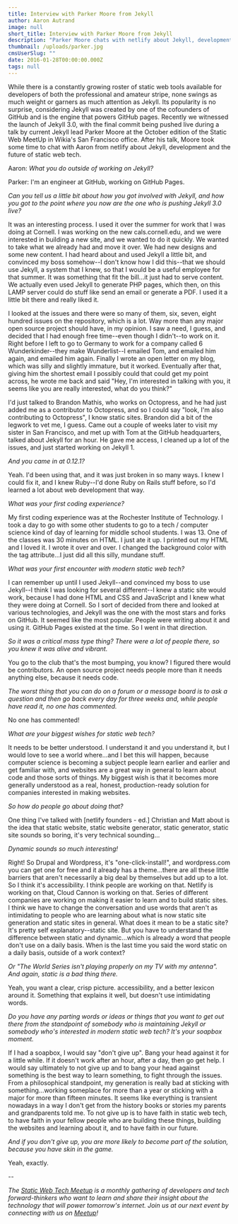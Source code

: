 ```yaml
---
title: Interview with Parker Moore from Jekyll
author: Aaron Autrand
image: null
short_title: Interview with Parker Moore from Jekyll
description: "Parker Moore chats with netlify about Jekyll, development and the future of static web tech."
thumbnail: /uploads/parker.jpg
cmsUserSlug: ""
date: 2016-01-28T00:00:00.000Z
tags: null
---
```


While there is a constantly growing roster of static web tools available for developers of both the professional and amateur stripe, none swings as much weight or garners as much attention as Jekyll. Its popularity is no surprise, considering Jekyll was created by one of the cofounders of GitHub and is the engine that powers GitHub pages. Recently we witnessed the launch of Jekyll 3.0, with the final commit being pushed live during a talk by current Jekyll lead Parker Moore at the October edition of the Static Web MeetUp in Wikia's San Francisco office. After his talk, Moore took some time to chat with Aaron from netlify about Jekyll, development and the future of static web tech.

<!-- excerpt -->

Aaron: _What you do outside of working on Jekyll?_

Parker: I'm an engineer at GitHub, working on GitHub Pages.

_Can you tell us a little bit about how you got involved with Jekyll, and how you got to the point where you now are the one who is pushing Jekyll 3.0 live?_

It was an interesting process. I used it over the summer for work that I was doing at Cornell. I was working on the new cals.cornell.edu, and we were interested in building a new site, and we wanted to do it quickly. We wanted to take what we already had and move it over. We had new designs and some new content. I had heard about and used Jekyll a little bit, and convinced my boss somehow--I don't know how I did this--that we should use Jekyll, a system that I knew, so that I would be a useful employee for that summer. It was something that fit the bill...it just had to serve content. We actually even used Jekyll to generate PHP pages, which then, on this LAMP server could do stuff like send an email or generate a PDF. I used it a little bit there and really liked it.

I looked at the issues and there were so many of them, six, seven, eight hundred issues on the repository, which is a lot. Way more than any major open source project should have, in my opinion. I saw a need, I guess, and decided that I had enough free time--even though I didn't--to work on it. Right before I left to go to Germany to work for a company called 6 Wunderkinder--they make Wunderlist--I emailed Tom, and emailed him again, and emailed him again. Finally I wrote an open letter on my blog, which was silly and slightly immature, but it worked. Eventually after that, giving him the shortest email I possibly could that could get my point across, he wrote me back and said "Hey, I'm interested in talking with you, it seems like you are really interested, what do you think?"

I'd just talked to Brandon Mathis, who works on Octopress, and he had just added me as a contributor to Octopress, and so I could say "look, I'm also contributing to Octopress", I know static sites. Brandon did a bit of the legwork to vet me, I guess. Came out a couple of weeks later to visit my sister in San Francisco, and met up with Tom at the GitHub headquarters, talked about Jekyll for an hour. He gave me access, I cleaned up a lot of the issues, and just started working on Jekyll 1.

_And you came in at 0.12.1?_

Yeah. I'd been using that, and it was just broken in so many ways. I knew I could fix it, and I knew Ruby--I'd done Ruby on Rails stuff before, so I'd learned a lot about web development that way.

_What was your first coding experience?_

My first coding experience was at the Rochester Institute of Technology. I took a day to go with some other students to go to a tech / computer science kind of day of learning for middle school students. I was 13. One of the classes was 30 minutes on HTML. I just ate it up. I printed out my HTML and I loved it. I wrote it over and over. I changed the background color with the tag attribute...I just did all this silly, mundane stuff.

_What was your first encounter with modern static web tech?_

I can remember up until I used Jekyll--and convinced my boss to use Jekyll--I think I was looking for several different--I knew a static site would work, because I had done HTML and CSS and JavaScript and I knew what they were doing at Cornell. So I sort of decided from there and looked at various technologies, and Jekyll was the one with the most stars and forks on GitHub. It seemed like the most popular. People were writing about it and using it. GitHub Pages existed at the time. So I went in that direction.

_So it was a critical mass type thing? There were a lot of people there, so you knew it was alive and vibrant._

You go to the club that's the most bumping, you know? I figured there would be contributors. An open source project needs people more than it needs anything else, because it needs code.

_The worst thing that you can do on a forum or a message board is to ask a question and then go back every day for three weeks and, while people have read it, no one has commented._

No one has commented!

_What are your biggest wishes for static web tech?_

It needs to be better understood. I understand it and you understand it, but I would love to see a world where...and I bet this will happen, because computer science is becoming a subject people learn earlier and earlier and get familiar with, and websites are a great way in general to learn about code and those sorts of things. My biggest wish is that it becomes more generally understood as a real, honest, production-ready solution for companies interested in making websites.

_So how do people go about doing that?_

One thing I've talked with [netlify founders - ed.] Christian and Matt about is the idea that static website, static website generator, static generator, static site sounds so boring, it's very technical sounding...

_Dynamic sounds so much interesting!_

Right! So Drupal and Wordpress, it's "one-click-install!", and wordpress.com you can get one for free and it already has a theme...there are all these little barriers that aren't necessarily a big deal by themselves but add up to a lot. So I think it's accessibility. I think people are working on that. Netlify is working on that, Cloud Cannon is working on that. Series of different companies are working on making it easier to learn and to build static sites. I think we have to change the conversation and use words that aren't as intimidating to people who are learning about what is now static site generation and static sites in general. What does it mean to be a static site? It's pretty self explanatory--static site. But you have to understand the difference between static and dynamic...which is already a word that people don't use on a daily basis. When is the last time you said the word static on a daily basis, outside of a work context?

_Or "The World Series isn't playing properly on my TV with my antenna". And again, static is a bad thing there._

Yeah, you want a clear, crisp picture. accessibility, and a better lexicon around it. Something that explains it well, but doesn't use intimidating words.

_Do you have any parting words or ideas or things that you want to get out there from the standpoint of somebody who is maintaining Jekyll or somebody who's interested in modern static web tech? It's your soapbox moment._

If I had a soapbox, I would say "don't give up". Bang your head against it for a little while. If it doesn't work after an hour, after a day, then go get help. I would say ultimately to not give up and to bang your head against something is the best way to learn something, to fight through the issues. From a philosophical standpoint, my generation is really bad at sticking with something...working someplace for more than a year or sticking with a major for more than fifteen minutes. It seems like everything is transient nowadays in a way I don't get from the history books or stories my parents and grandparents told me. To not give up is to have faith in static web tech, to have faith in your fellow people who are building these things, building the websites and learning about it, and to have faith in our future.

_And if you don't give up, you are more likely to become part of the solution, because you have skin in the game._

Yeah, exactly.

--

_The [Static Web Tech Meetup](http://www.meetup.com/sf-static-web-tech/) is a monthly gathering of developers and tech forward-thinkers who want to learn and share their insight about the technology that will power tomorrow's internet. Join us at our next event by connecting with us on [Meetup](http://www.meetup.com/sf-static-web-tech/)!_